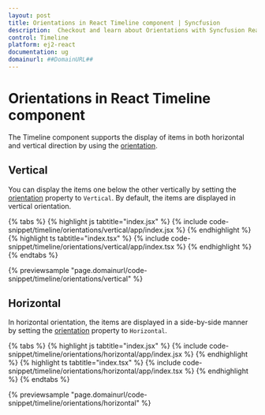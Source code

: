 ```yaml
---
layout: post
title: Orientations in React Timeline component | Syncfusion
description:  Checkout and learn about Orientations with Syncfusion React Timeline component of Syncfusion Essential JS 2 and more.
control: Timeline
platform: ej2-react
documentation: ug
domainurl: ##DomainURL##
---
```


# Orientations in React Timeline component

The Timeline component supports the display of items in both horizontal and vertical direction by using the [orientation](https://ej2.syncfusion.com/react/documentation/api/timeline#orientation).

## Vertical

You can display the items one below the other vertically by setting the [orientation](https://ej2.syncfusion.com/react/documentation/api/timeline#orientation) property to `Vertical`. By default, the items are displayed in vertical orientation.

{% tabs %}
{% highlight js tabtitle="index.jsx" %}
{% include code-snippet/timeline/orientations/vertical/app/index.jsx %}
{% endhighlight %}
{% highlight ts tabtitle="index.tsx" %}
{% include code-snippet/timeline/orientations/vertical/app/index.tsx %}
{% endhighlight %}
{% endtabs %}

{% previewsample "page.domainurl/code-snippet/timeline/orientations/vertical" %}

## Horizontal

In horizontal orientation, the items are displayed in a side-by-side manner by setting the [orientation](https://ej2.syncfusion.com/react/documentation/api/timeline#orientation) property to `Horizontal`.

{% tabs %}
{% highlight js tabtitle="index.jsx" %}
{% include code-snippet/timeline/orientations/horizontal/app/index.jsx %}
{% endhighlight %}
{% highlight ts tabtitle="index.tsx" %}
{% include code-snippet/timeline/orientations/horizontal/app/index.tsx %}
{% endhighlight %}
{% endtabs %}

{% previewsample "page.domainurl/code-snippet/timeline/orientations/horizontal" %}

